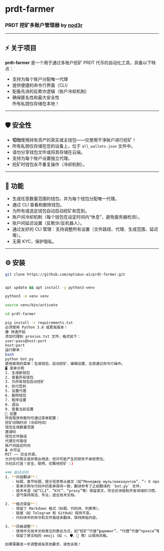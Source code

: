 # prdt-farmer

### PRDT 挖矿多账户管理器 by [nod3r](https://t.me/nod3r)

---

## ⚡ 关于项目

**prdt-farmer** 是一个用于通过多账户挖矿 PRDT 代币的自动化工具，具备以下特点：
- 支持为每个账户分配唯一代理
- 提供便捷的命令行界面（CLI）
- 配备先进的反欺诈逻辑（账户冷却机制）
- 确保匿名性和最大安全性  
所有私钥仅存储在本地！

---

## 🛡 安全性

- **切勿**使用持有资产的真实或主钱包——仅使用干净账户进行挖矿！
- 所有私钥仅存储在您的设备上，位于 `all_wallets.json` 文件中。
- 请勿分享钱包文件或将其存储在云端。
- 支持为每个账户设置独立代理。
- 挖矿时钱包永不重复操作（冷却机制）。

---

## 🚀 功能

- 生成任意数量范围的钱包，并为每个钱包分配唯一代理。
- 通过 CLI 查看和删除钱包。
- 为所有或选定钱包自动启动挖矿和签到。
- 账户间冷却机制（每个钱包在设定时间内“休息”，避免服务器检测）。
- 账户间延迟设置（反欺诈/反机器人）。
- 通过友好的 CLI 管理：支持调整所有设置（文件路径、代理、生成范围、延迟等）。
- 无需 KYC，保护隐私。

---

## ⚙️ 安装

```bash
git clone https://github.com/optimus-a1/prdt-farmer.git


apt update && apt install -y python3-venv

python3 -m venv venv

source venv/bin/activate

cd prdt-farmer

pip install -r requirements.txt
必须使用 Python 3.8 或更高版本！
🟢 快速开始
添加代理到 proxies.txt 文件，格式如下：
user:pass@host:port
host:port
运行脚本：
bash
python bot.py
使用直观的菜单：生成钱包、启动挖矿、编辑设置，全部通过命令行操作。
🖥 菜单示例
1. 生成新钱包
2. 查看所有钱包
3. 为所有钱包启动挖矿
4. 执行签到
5. 设置代理
6. 删除钱包
7. 程序设置
8. 退出
9. 查看当前设置
📝 设置
所有程序参数均可通过菜单配置：
挖矿间隔时间（冷却时间）
钱包生成数量范围
邀请码
钱包文件路径
代理文件路径
账户间延迟时间
🔒 许可证
MIT —— 完全开源。
允许任何商业或非商业用途，但对可能产生的损失不承担责任。
为社区打造！安全、聪明、优雅地挖矿 :) 

### 翻译说明
1. **内容翻译**：
   - 标题、章节标题、提示信息等从俄文（如“Менеджер мультиаккаунтов”、“⚡ О проекте”等）和英文翻译为中文。
   - 菜单示例与代码中的菜单保持一致，翻译参考了之前翻译的 `bot.py` 文件。
   - 技术术语（如“CLI”、“KYC”、“proxy”等）保留英文，符合区块链和开发领域的习惯。
   - 语气保持简洁、专业，适合技术文档。

2. **格式保留**：
   - 保留了 Markdown 格式（标题、代码块、列表等）。
   - 链接（如 Telegram 和 GitHub）保持不变。
   - 代码块中的命令和文件路径未翻译，保持原始内容。

3. **风格调整**：
   - 使用中文技术文档常见的表达方式，如“挖矿”代替“фарминг”、“代理”代替“прокси”等。
   - 保留了原文档的 emoji（如 ⚡、🛡、🚀 等）以保持风格。

如果需要进一步调整或有其他要求，请告诉我！
